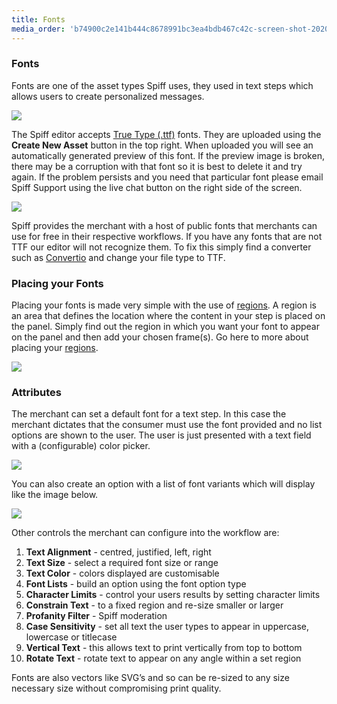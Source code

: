 ```yaml
---
title: Fonts
media_order: 'b74900c2e141b444c8678991bc3ea4bdb467c42c-screen-shot-2020-05-03-at-101954-pm.png,210f25906042709d16dac1510e0cc1d459d5ec8d-screen-shot-2020-03-25-at-45021-pm.png,ff018ba8964a8642639db783061d7c14b127ee5f-screen-shot-2020-03-25-at-45055-pm.png,Screen Shot 2020-09-25 at 4.28.22 pm.png,Screen Shot 2020-09-25 at 4.54.32 pm.png'
---
```


### Fonts

Fonts are one of the asset types Spiff uses, they used in text steps which allows users to create personalized messages.

![](https://help.spiff.com.au/user/pages/04.Spiff-Concepts/06.Asset-Library/01.fonts/Screen%20Shot%202020-09-25%20at%204.28.22%20pm.png)

The Spiff editor accepts [True Type (.ttf)](https://en.wikipedia.org/wiki/TrueType) fonts. They are uploaded using the **Create New Asset** button in the top right. When uploaded you will see an automatically generated preview of this font. If the preview image is broken, there may be a corruption with that font so it is best to delete it and try again. If the problem persists and you need that particular font please email Spiff Support using the live chat button on the right side of the screen.   

![](https://help.spiff.com.au/user/pages/04.Spiff-Concepts/06.Asset-Library/01.fonts/Screen%20Shot%202020-09-25%20at%204.55.47%20pm.png)

Spiff provides the merchant with a host of public fonts that merchants can use for free in their respective workflows. If you have any fonts that are not TTF our editor will not recognize them. To fix this simply find a converter such as [Convertio](https://convertio.co/otf-ttf/) and change your file type to TTF.

### Placing your Fonts

Placing your fonts is made very simple with the use of [regions](https://help.spiff.com.au/spiff-concepts/workflows/step-details/regions). A region is an area that defines the location where the content in your step is placed on the panel. Simply find out the region in which you want your font to appear on the panel and then add your chosen frame(s). Go here to more about placing your [regions](https://help.spiff.com.au/spiff-concepts/workflows/step-details/regions).

![](https://help.spiff.com.au/user/pages/04.Spiff-Concepts/06.Asset-Library/01.fonts/Screen%20Shot%202020-09-25%20at%205.25.55%20pm.png)

### Attributes

The merchant can set a default font for a text step. In this case the merchant dictates that the consumer must use the font provided and no list options are shown to the user. The user is just presented with a text field with a (configurable) color picker.

![](https://help.spiff.com.au/user/pages/04.Spiff-Concepts/06.Asset-Library/01.fonts/210f25906042709d16dac1510e0cc1d459d5ec8d-screen-shot-2020-03-25-at-45021-pm.png)

You can also create an option with a list of font variants which will display like the image below.

![](https://help.spiff.com.au/user/pages/04.Spiff-Concepts/06.Asset-Library/01.fonts/ff018ba8964a8642639db783061d7c14b127ee5f-screen-shot-2020-03-25-at-45055-pm.png)

Other controls the merchant can configure into the workflow are: 

1. **Text Alignment** - centred, justified, left, right
2. **Text Size** - select a required font size or range
3. **Text Color** - colors displayed are customisable
4. **Font Lists** - build an option using the font option type 
5. **Character Limits** - control your users results by setting character limits
6. **Constrain Text** - to a fixed region and re-size smaller or larger
7. **Profanity Filter** - Spiff moderation 
8. **Case Sensitivity** - set all text the user types to appear in uppercase, lowercase or titlecase
9. **Vertical Text** - this allows text to print vertically from top to bottom 
10. **Rotate Text** - rotate text to appear on any angle within a set region

Fonts are also vectors like SVG’s and so can be re-sized to any size necessary size without compromising print quality. 